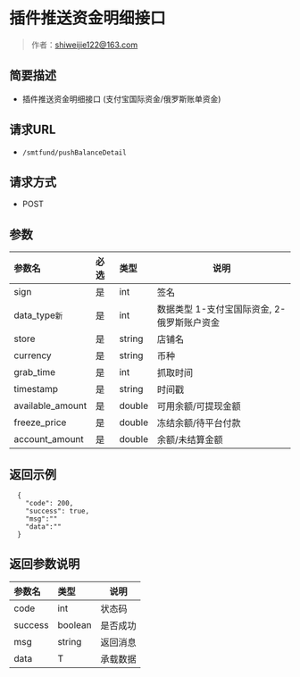 # 插件推送资金明细接口

> 作者：shiweijie122@163.com

## 简要描述

- 插件推送资金明细接口
(支付宝国际资金/俄罗斯账单资金)

## 请求URL
- ` /smtfund/pushBalanceDetail `
  
## 请求方式
- POST 

## 参数

|参数名|必选|类型|说明|
|:----    |:---|:----- |-----   |
|sign |是  |int |签名   |
|data_type`新` |是  |int |数据类型 1-支付宝国际资金, 2-俄罗斯账户资金   |
|store |是  |string | 店铺名    |
|currency     |是  |string | 币种    |
|grab_time     |是  |int | 抓取时间    |
|timestamp     |是  |string | 时间戳    |
|available_amount     |是  |double | 可用余额/可提现金额    |
|freeze_price     |是  |double | 冻结余额/待平台付款    |
|account_amount     |是  |double | 余额/未结算金额    |

## 返回示例 

``` 
  {
    "code": 200,
    "success": true,
	"msg":""
	"data":""
  }
```

## 返回参数说明 

|参数名|类型|说明|
|:-----  |:-----|-----                           |
|code |int   |状态码  |
|success |boolean   |是否成功  |
|msg |string   |返回消息  |
|data |T   |承载数据  |